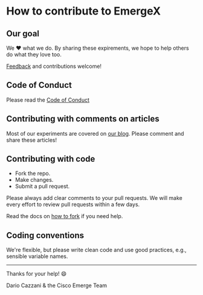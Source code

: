 # How to contribute to EmergeX

## Our goal

We ❤️ what we do. By sharing these expirements, we hope to help others do what they love too. 

[Feedback](mailto:hello@ciscoemerge.com) and contributions welcome!

## Code of Conduct

Please read the [Code of Conduct](https://github.com/ciscoemerge/emergeX/blob/master/CODE_OF_CONDUCT.md)

## Contributing with comments on articles

Most of our experiments are covered on [our blog](https://medium.com/cisco-emerge). Please comment and share these articles!

## Contributing with code

* Fork the repo.
* Make changes.
* Submit a pull request.

Please always add clear comments to your pull requests. We will make every effort to review pull requests within a few days.

Read the docs on [how to fork](https://help.github.com/articles/fork-a-repo/) if you need help.

## Coding conventions

We're flexible, but please write clean code and use good practices, e.g., sensible variable names. 

--------------------------------------------------------------------------------

Thanks for your help! 😄

Dario Cazzani & the Cisco Emerge Team
